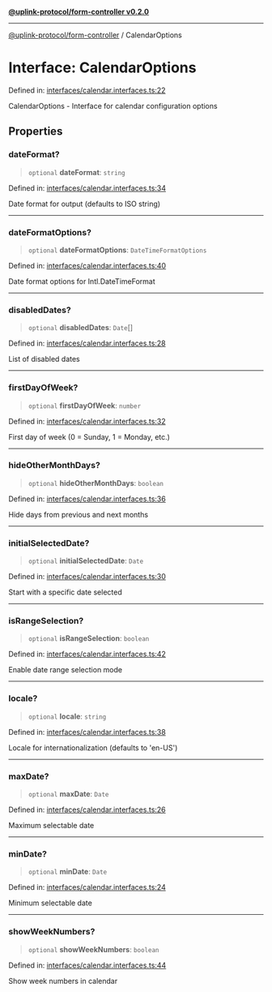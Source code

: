 [**@uplink-protocol/form-controller v0.2.0**](../README.md)

***

[@uplink-protocol/form-controller](../globals.md) / CalendarOptions

# Interface: CalendarOptions

Defined in: [interfaces/calendar.interfaces.ts:22](https://github.com/jmkcoder/uplink-protocol-calendar/blob/4b7d7626907cceb44afccd43a3ead251daf6f222/src/interfaces/calendar.interfaces.ts#L22)

CalendarOptions - Interface for calendar configuration options

## Properties

### dateFormat?

> `optional` **dateFormat**: `string`

Defined in: [interfaces/calendar.interfaces.ts:34](https://github.com/jmkcoder/uplink-protocol-calendar/blob/4b7d7626907cceb44afccd43a3ead251daf6f222/src/interfaces/calendar.interfaces.ts#L34)

Date format for output (defaults to ISO string)

***

### dateFormatOptions?

> `optional` **dateFormatOptions**: `DateTimeFormatOptions`

Defined in: [interfaces/calendar.interfaces.ts:40](https://github.com/jmkcoder/uplink-protocol-calendar/blob/4b7d7626907cceb44afccd43a3ead251daf6f222/src/interfaces/calendar.interfaces.ts#L40)

Date format options for Intl.DateTimeFormat

***

### disabledDates?

> `optional` **disabledDates**: `Date`[]

Defined in: [interfaces/calendar.interfaces.ts:28](https://github.com/jmkcoder/uplink-protocol-calendar/blob/4b7d7626907cceb44afccd43a3ead251daf6f222/src/interfaces/calendar.interfaces.ts#L28)

List of disabled dates

***

### firstDayOfWeek?

> `optional` **firstDayOfWeek**: `number`

Defined in: [interfaces/calendar.interfaces.ts:32](https://github.com/jmkcoder/uplink-protocol-calendar/blob/4b7d7626907cceb44afccd43a3ead251daf6f222/src/interfaces/calendar.interfaces.ts#L32)

First day of week (0 = Sunday, 1 = Monday, etc.)

***

### hideOtherMonthDays?

> `optional` **hideOtherMonthDays**: `boolean`

Defined in: [interfaces/calendar.interfaces.ts:36](https://github.com/jmkcoder/uplink-protocol-calendar/blob/4b7d7626907cceb44afccd43a3ead251daf6f222/src/interfaces/calendar.interfaces.ts#L36)

Hide days from previous and next months

***

### initialSelectedDate?

> `optional` **initialSelectedDate**: `Date`

Defined in: [interfaces/calendar.interfaces.ts:30](https://github.com/jmkcoder/uplink-protocol-calendar/blob/4b7d7626907cceb44afccd43a3ead251daf6f222/src/interfaces/calendar.interfaces.ts#L30)

Start with a specific date selected

***

### isRangeSelection?

> `optional` **isRangeSelection**: `boolean`

Defined in: [interfaces/calendar.interfaces.ts:42](https://github.com/jmkcoder/uplink-protocol-calendar/blob/4b7d7626907cceb44afccd43a3ead251daf6f222/src/interfaces/calendar.interfaces.ts#L42)

Enable date range selection mode

***

### locale?

> `optional` **locale**: `string`

Defined in: [interfaces/calendar.interfaces.ts:38](https://github.com/jmkcoder/uplink-protocol-calendar/blob/4b7d7626907cceb44afccd43a3ead251daf6f222/src/interfaces/calendar.interfaces.ts#L38)

Locale for internationalization (defaults to 'en-US')

***

### maxDate?

> `optional` **maxDate**: `Date`

Defined in: [interfaces/calendar.interfaces.ts:26](https://github.com/jmkcoder/uplink-protocol-calendar/blob/4b7d7626907cceb44afccd43a3ead251daf6f222/src/interfaces/calendar.interfaces.ts#L26)

Maximum selectable date

***

### minDate?

> `optional` **minDate**: `Date`

Defined in: [interfaces/calendar.interfaces.ts:24](https://github.com/jmkcoder/uplink-protocol-calendar/blob/4b7d7626907cceb44afccd43a3ead251daf6f222/src/interfaces/calendar.interfaces.ts#L24)

Minimum selectable date

***

### showWeekNumbers?

> `optional` **showWeekNumbers**: `boolean`

Defined in: [interfaces/calendar.interfaces.ts:44](https://github.com/jmkcoder/uplink-protocol-calendar/blob/4b7d7626907cceb44afccd43a3ead251daf6f222/src/interfaces/calendar.interfaces.ts#L44)

Show week numbers in calendar
